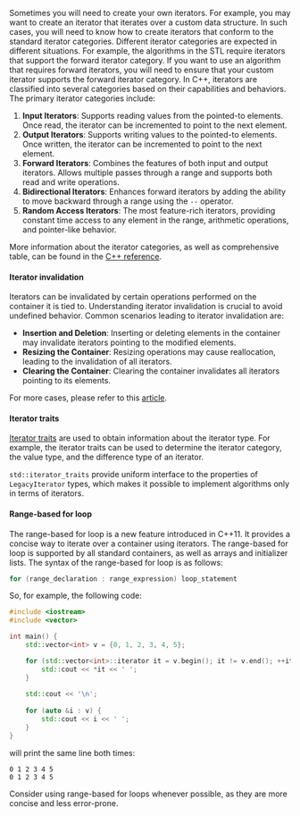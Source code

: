 Sometimes you will need to create your own iterators. For example, you may want to create an iterator that iterates over a custom data structure. In such cases, you will need to know how to create iterators that conform to the standard iterator categories. Different iterator categories are expected in different situations. For example, the algorithms in the STL require iterators that support the forward iterator category. If you want to use an algorithm that requires forward iterators, you will need to ensure that your custom iterator supports the forward iterator category.
In C++, iterators are classified into several categories based on their capabilities and behaviors. The primary iterator categories include:

1. **Input Iterators**: Supports reading values from the pointed-to elements. Once read, the iterator can be incremented to point to the next element.
2. **Output Iterators**: Supports writing values to the pointed-to elements. Once written, the iterator can be incremented to point to the next element.
3. **Forward Iterators**: Combines the features of both input and output iterators. Allows multiple passes through a range and supports both read and write operations.
4. **Bidirectional Iterators**: Enhances forward iterators by adding the ability to move backward through a range using the `--` operator.
5. **Random Access Iterators**: The most feature-rich iterators, providing constant time access to any element in the range, arithmetic operations, and pointer-like behavior.

More information about the iterator categories, as well as comprehensive table, can be found in the [C++ reference](https://en.cppreference.com/w/cpp/iterator).

#### Iterator invalidation
Iterators can be invalidated by certain operations performed on the container it is tied to. Understanding iterator invalidation is crucial to avoid undefined behavior. Common scenarios leading to iterator invalidation are:
 - **Insertion and Deletion**: Inserting or deleting elements in the container may invalidate iterators pointing to the modified elements.
 - **Resizing the Container**: Resizing operations may cause reallocation, leading to the invalidation of all iterators.
 - **Clearing the Container**: Clearing the container invalidates all iterators pointing to its elements.

For more cases, please refer to this [article](http://kera.name/articles/2011/06/iterator-invalidation-rules-c0x/).

#### Iterator traits
[Iterator traits](https://en.cppreference.com/w/cpp/iterator/iterator_traits) are used to obtain information about the iterator type. For example, the iterator traits can be used to determine the iterator category, the value type, and the difference type of an iterator.

`std::iterator_traits` provide uniform interface to the properties of `LegacyIterator` types, which makes it possible to implement algorithms only in terms of iterators.

#### Range-based for loop
The range-based for loop is a new feature introduced in C++11. It provides a concise way to iterate over a container using iterators. The range-based for loop is supported by all standard containers, as well as arrays and initializer lists. The syntax of the range-based for loop is as follows:
```cpp
for (range_declaration : range_expression) loop_statement
```

So, for example, the following code:
```cpp
#include <iostream>
#include <vector>

int main() {
    std::vector<int> v = {0, 1, 2, 3, 4, 5};

    for (std::vector<int>::iterator it = v.begin(); it != v.end(); ++it) {
        std::cout << *it << ' ';
    }
    
    std::cout << '\n';
    
    for (auto &i : v) {
        std::cout << i << ' ';
    }
}
```
will print the same line both times:
```
0 1 2 3 4 5
0 1 2 3 4 5
```

Consider using range-based for loops whenever possible, as they are more concise and less error-prone.